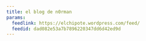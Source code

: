 ```yaml
---
title: el blog de n0rman
params:
  feedlink: https://elchipote.wordpress.com/feed/
  feedid: dad082e53a7b7896220347dd6d42ed9d
---
```

